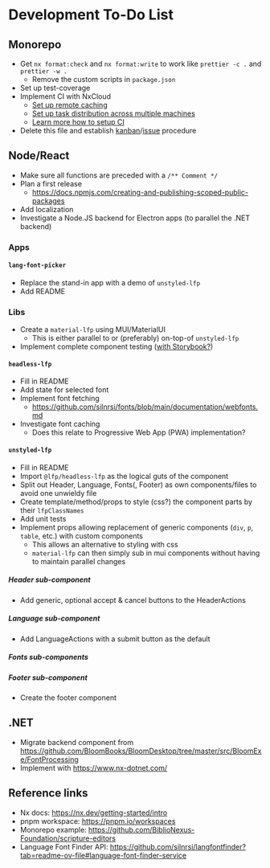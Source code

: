 # Development To-Do List

## Monorepo

- Get `nx format:check` and `nx format:write` to work like `prettier -c .` and `prettier -w .`
  - Remove the custom scripts in `package.json`
- Set up test-coverage
- Implement CI with NxCloud
  - [Set up remote caching](https://nx.dev/features/share-your-cache)
  - [Set up task distribution across multiple machines](https://nx.dev/nx-cloud/features/distribute-task-execution)
  - [Learn more how to setup CI](https://nx.dev/recipes/ci)
- Delete this file and establish [kanban](https://github.com/sillsdev/lang-font-picker/projects)/[issue](https://github.com/sillsdev/lang-font-picker/issues) procedure

## Node/React

- Make sure all functions are preceded with a `/** Comment */`
- Plan a first release
  - https://docs.npmjs.com/creating-and-publishing-scoped-public-packages
- Add localization
- Investigate a Node.JS backend for Electron apps (to parallel the .NET backend)

### Apps

#### `lang-font-picker`

- Replace the stand-in app with a demo of `unstyled-lfp`
- Add README

### Libs

- Create a `material-lfp` using MUI/MaterialUI
  - This is either parallel to or (preferably) on-top-of `unstyled-lfp`
- Implement complete component testing ([with Storybook?](https://storybook.js.org/docs/writing-tests))

#### `headless-lfp`

- Fill in README
- Add state for selected font
- Implement font fetching
  - https://github.com/silnrsi/fonts/blob/main/documentation/webfonts.md
- Investigate font caching
  - Does this relate to Progressive Web App (PWA) implementation?

#### `unstyled-lfp`

- Fill in README
- Import `@lfp/headless-lfp` as the logical guts of the component
- Split out Header, Language, Fonts(, Footer) as own components/files to avoid one unwieldy file
- Create template/method/props to style (css?) the component parts by their `lfpClassNames`
- Add unit tests
- Implement props allowing replacement of generic components (`div`, `p`, `table`, etc.) with custom components
  - This allows an alternative to styling with css
  - `material-lfp` can then simply sub in mui components without having to maintain parallel changes

##### Header sub-component

- Add generic, optional accept & cancel buttons to the HeaderActions

##### Language sub-component

- Add LanguageActions with a submit button as the default

##### Fonts sub-components

##### Footer sub-component

- Create the footer component

## .NET

- Migrate backend component from https://github.com/BloomBooks/BloomDesktop/tree/master/src/BloomExe/FontProcessing
- Implement with https://www.nx-dotnet.com/

## Reference links

- Nx docs: https://nx.dev/getting-started/intro
- pnpm workspace: https://pnpm.io/workspaces
- Monorepo example: https://github.com/BiblioNexus-Foundation/scripture-editors
- Language Font Finder API: https://github.com/silnrsi/langfontfinder?tab=readme-ov-file#language-font-finder-service

